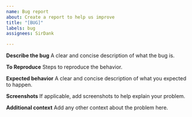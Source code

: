 ```yaml
---
name: Bug report
about: Create a report to help us improve
title: "[BUG]"
labels: bug
assignees: SirDank

---
```


**Describe the bug**
A clear and concise description of what the bug is.

**To Reproduce**
Steps to reproduce the behavior.

**Expected behavior**
A clear and concise description of what you expected to happen.

**Screenshots**
If applicable, add screenshots to help explain your problem.

**Additional context**
Add any other context about the problem here.
